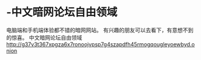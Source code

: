 # -中文暗网论坛自由领域
电脑端和手机端体验都不错的暗网网站。
有兴趣的朋友可以去看下，有意想不到的惊喜。
中文暗网论坛自由领域 
http://g37v3t367xpgza6x7ronoojvpsp7g4szapdfh45rmogqougleyoewbyd.onion
